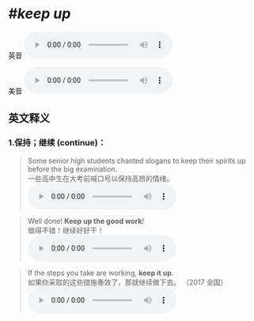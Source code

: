 # ***\#keep up*** 
英音
<audio src="./media/keep up1.aac" controls="controls"></audio>

美音
<audio src="./media/keep up2.aac" controls="controls"></audio>



  

英文释义
---
### 1.**保持；继续 (continue)：**  

 > Some senior high students chanted slogans to keep their spirits up before the big examination.  
 > 一些高中生在大考前喊口号以保持高昂的情绪。    
<audio src="./media/keep-517_AAC.aac" controls="controls"></audio>

 > Well done! **Keep up the good work**!  
 > 做得不错！继续好好干！    
<audio src="./media/keep-517-1_AAC.aac" controls="controls"></audio>

 > If the steps you take are working, **keep it up**.  
 > 如果你采取的这些措施奏效了，那就继续做下去。  （2017 全国）  
<audio src="./media/keep-517-2_AAC.aac" controls="controls"></audio>


